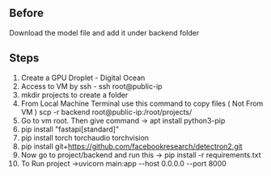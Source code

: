 Before
---------
Download the model file and add it under backend folder

Steps
---------
1) Create a GPU Droplet  - Digital Ocean
2) Access to VM by ssh - ssh root@public-ip
3) mkdir projects to create a folder 
4) From Local Machine Terminal use this command to copy files ( Not From VM )
   scp -r backend root@public-ip:/root/projects/
5) Go to vm root. Then give command -> apt install python3-pip
6) pip install "fastapi[standard]"
7) pip install torch torchaudio torchvision
8) pip install git+https://github.com/facebookresearch/detectron2.git
9) Now go to project/backend and run this -> pip install -r requirements.txt
10) To Run project ->uvicorn main:app --host 0.0.0.0 --port 8000



